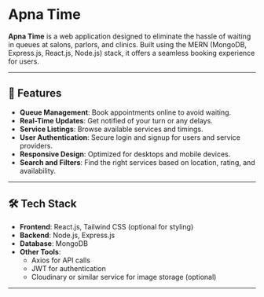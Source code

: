 # Apna Time

**Apna Time** is a web application designed to eliminate the hassle of waiting in queues at salons, parlors, and clinics. Built using the MERN (MongoDB, Express.js, React.js, Node.js) stack, it offers a seamless booking experience for users.

---

## 🚀 Features

- **Queue Management**: Book appointments online to avoid waiting.
- **Real-Time Updates**: Get notified of your turn or any delays.
- **Service Listings**: Browse available services and timings.
- **User Authentication**: Secure login and signup for users and service providers.
- **Responsive Design**: Optimized for desktops and mobile devices.
- **Search and Filters**: Find the right services based on location, rating, and availability.

---

## 🛠️ Tech Stack

- **Frontend**: React.js, Tailwind CSS (optional for styling)
- **Backend**: Node.js, Express.js
- **Database**: MongoDB
- **Other Tools**:
  - Axios for API calls
  - JWT for authentication
  - Cloudinary or similar service for image storage (optional)

---

